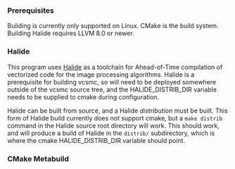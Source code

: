 ### Prerequisites

Building is currently only supported on Linux.
CMake is the build system.
Building Halide requires LLVM 8.0 or newer.

### Halide

This program uses [Halide](https://github.com/halide/Halide) as a toolchain for Ahead-of-Time compilation of vectorized
code for the image processing algorithms. Halide is a prerequisite for building vcsmc, so will need to be deployed
somewhere outside of the vcsmc source tree, and the HALIDE_DISTRIB_DIR variable needs to be supplied to cmake during
configuration.

Halide can be built from source, and a Halide *distribution* must be built. This form of Halide build currently does not
support cmake, but a ```make distrib``` command in the Halide source root directory will work. This should work, and
will produce a build of Halide in the ```distrib/``` subdirectory, which is where the cmake HALIDE_DISTRIB_DIR variable
should point.

### CMake Metabuild


